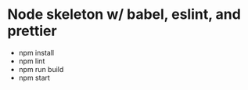 # Node skeleton w/ babel, eslint, and prettier

- npm install
- npm lint
- npm run build
- npm start
